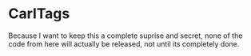 # CarlTags

Because I want to keep this a complete suprise and secret, none of the code from here will actually be released, not until its completely done. 